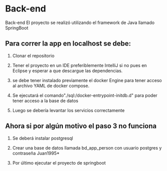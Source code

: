 # Back-end
Back-end
El proyecto se realizó utilizando el framework de Java llamado SpringBoot 

## Para correr la app en localhost se debe:

1. Clonar el repositorio

2.  Tener el proyecto en un IDE preferiblemente IntelliJ si no pues en Eclipse y esperar a que descargue las dependencias.

3. se debe tener instalado previamente el docker Engine para tener acceso al archivo YAML de docker compose.

4. Se ejecutará el comando"./sql:/docker-entrypoint-initdb.d" para poder tener acceso a la base de datos

5. Luego se debería levantar los servicios correctamente


## Ahora si por algún motivo el  paso 3 no funciona

1. Se deberá instalar postgresql

2. Crear una base de datos llamada bd_app_person con usuario postgres y contraseña Juan1995*

3. Por último ejecutar el proyecto de springboot
